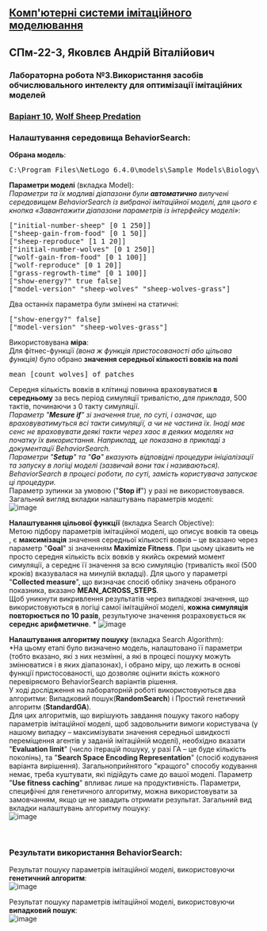 
## [Комп'ютерні системи імітаційного моделювання](https://github.com/knureigs/GitHubDocs_Simulation/blob/main/lb/Simulation_Lab2/example.md#%D0%BA%D0%BE%D0%BC%D0%BF%D1%8E%D1%82%D0%B5%D1%80%D0%BD%D1%96-%D1%81%D0%B8%D1%81%D1%82%D0%B5%D0%BC%D0%B8-%D1%96%D0%BC%D1%96%D1%82%D0%B0%D1%86%D1%96%D0%B9%D0%BD%D0%BE%D0%B3%D0%BE-%D0%BC%D0%BE%D0%B4%D0%B5%D0%BB%D1%8E%D0%B2%D0%B0%D0%BD%D0%BD%D1%8F)

## СПм-22-3,  Яковлєв Андрій Віталійович
### Лабораторна робота №**3**.Використання засобів обчислювального интелекту для оптимізації імітаційних моделей

  

###  [Варіант 10,](https://github.com/Avareco/Ksim/blob/main/README.md#%D0%B2%D0%B0%D1%80%D1%96%D0%B0%D0%BD%D1%82-10-wolf-sheep-predation) [Wolf Sheep Predation](https://www.netlogoweb.org/launch#http://www.netlogoweb.org/assets/modelslib/Sample%20Models/Biology/Wolf%20Sheep%20Predation.nlogo)


  
### Налаштування середовища BehaviorSearch:

**Обрана модель**:
<pre>
C:\Program Files\NetLogo 6.4.0\models\Sample Models\Biology\Wolf Sheep Predation.nlogo
</pre>
**Параметри моделі** (вкладка Model):  
*Параметри та їх модливі діапазони були **автоматично** вилучені середовищем BehaviorSearch із вибраної імітаційної моделі, для цього є кнопка «Завантажити діапазони параметрів із інтерфейсу моделі»*:
<pre>
["initial-number-sheep" [0 1 250]]
["sheep-gain-from-food" [0 1 50]]
["sheep-reproduce" [1 1 20]]
["initial-number-wolves" [0 1 250]]
["wolf-gain-from-food" [0 1 100]]
["wolf-reproduce" [0 1 20]]
["grass-regrowth-time" [0 1 100]]
["show-energy?" true false]
["model-version" "sheep-wolves" "sheep-wolves-grass"]
</pre>
Два останніх параметра були змінені на статичні:
<pre>
["show-energy?" false]
["model-version" "sheep-wolves-grass"]
</pre>

Використовувана **міра**:  
Для фітнес-функції *(вона ж функція пристосованості або цільова функція)* було обрано **значення середньої кількості вовків на полі**
<pre>
mean [count wolves] of patches
</pre>

Середня кількість вовків в клітинці повинна враховуватися **в середньому** за весь період симуляції тривалістю, *для приклада*, 500 тактів, починаючи з 0 такту симуляції.  
*Параметр "**Mesure if**" зі значення true, по суті, і означає, що враховуватимуться всі такти симуляції, а чи не частина їх. Іноді має сенс не враховувати деякі такти через хаос в деяких моделях на початку їх використання. Наприклад, це показано в прикладі з документації BehaviorSearch.  
Параметри "**Setup**" та "**Go**" вказують відповідні процедури ініціалізації та запуску в логіці моделі (зазвичай вони так і називаються). BehaviorSearch в процесі роботи, по суті, замість користувача запускає ці процедури.*  
Параметр зупинки за умовою ("**Stop if**") у разі не використовувався.  
Загальний вигляд вкладки налаштувань параметрів моделі:  
![image](https://github.com/Avareco/Ksim/assets/31128616/893dafdb-a377-4008-bce8-a4ab246e1e61)


**Налаштування цільової функції** (вкладка Search Objective):  
Метою підбору параметрів імітаційної моделі, що описує вовків та овець , є **максимізація** значення середньої кількості вовків – це вказано через параметр "**Goal**" зі значенням **Maximize Fitness**. При цьому цікавить не просто середня кількість всіх вовків у якийсь окремий момент симуляції, а середнє її значення за всю симуляцію (тривалість якої (500 кроків) вказувалася на минулій вкладці). Для цього у параметрі "**Collected measure**", що визначає спосіб обліку значень обраного показника, вказано **MEAN_ACROSS_STEPS**.  
Щоб уникнути викривлення результатів через випадкові значення, що використовуються в логіці самої імітаційної моделі, **кожна симуляція повторюється по 10 разів**, результуюче значення розраховується як **середнє арифметичне**. *
![image](https://github.com/Avareco/Ksim/assets/31128616/859b2e66-faeb-4175-8587-5f0b2f6ccc0f)


**Налаштування алгоритму пошуку** (вкладка Search Algorithm):  
*На цьому етапі було визначено модель, налаштовано її параметри (тобто вказано, які з них незмінні, а які в процесі пошуку можуть змінюватися і в яких діапазонах), і обрано міру, що лежить в основі функції пристосованості, що дозволяє оцінити якість кожного перевіряємого BehaviorSearch варіантів рішення.  
У ході дослідження на лабораторній роботі використовуються два алгоритми: Випадковий пошук(**RandomSearch**) і Простий генетичний алгоритм (**StandardGA**).  
Для цих алгоритмів, що вирішують завдання пошуку такого набору параметрів імітаційної моделі, щоб задовольнити вимоги користувача (у нашому випадку – максимізувати значення середньої швидкості переміщення агентів у заданій імітаційній моделі), необхідно вказати "**Evaluation limit**" (число ітерацій пошуку, у разі ГА – це буде кількість поколінь), та "**Search Space Encoding Representation**" (спосіб кодування варіанта вирішення). Загальноприйнятого "кращого" способу кодування немає, треба куштувати, які підійдуть саме до вашої моделі.
Параметр "**Use fitness caching**" впливає лише на продуктивність.
Параметри, специфічні для генетичного алгоритму, можна використовувати за замовчанням, якщо це не завадить отримати результат.
Загальний вид вкладки налаштувань алгоритму пошуку:  
![image](https://github.com/Avareco/Ksim/assets/31128616/4be8fdc1-bccb-410e-922f-67ed5a8a32d5)


<br>

### Результати використання BehaviorSearch:

Результат пошуку параметрів імітаційної моделі, використовуючи **генетичний алгоритм**:  
![image](https://github.com/Avareco/Ksim/assets/31128616/4d11b256-7f80-4ddb-b285-2914795b92bd)

Результат пошуку параметрів імітаційної моделі, використовуючи **випадковий пошук**:  
![image](https://github.com/Avareco/Ksim/assets/31128616/56952bb0-604f-49b5-b154-9bc146f5c965)
